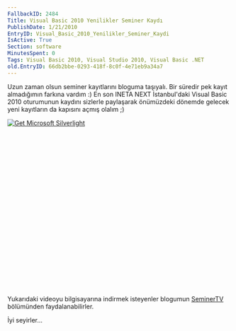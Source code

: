 ```yaml
---
FallbackID: 2484
Title: Visual Basic 2010 Yenilikler Seminer Kaydı
PublishDate: 1/21/2010
EntryID: Visual_Basic_2010_Yenilikler_Seminer_Kaydi
IsActive: True
Section: software
MinutesSpent: 0
Tags: Visual Basic 2010, Visual Studio 2010, Visual Basic .NET
old.EntryID: 66db2bbe-0293-418f-8c0f-4e71eb9a34a7
---
```

Uzun zaman olsun seminer kayıtlarını bloguma taşıyalı. Bir süredir pek
kayıt almadığımın farkına vardım :) En son INETA NEXT İstanbul'daki
Visual Basic 2010 oturumunun kaydını sizlerle paylaşarak önümüzdeki
dönemde gelecek yeni kayıtların da kapısını açmış olalım ;)

<div style="width:512px;height:384px;">

[![Get Microsoft
Silverlight](http://go2.microsoft.com/fwlink/?LinkId=108181)](http://go2.microsoft.com/fwlink/?LinkID=124807)

</div>

Yukarıdaki videoyu bilgisayarına indirmek isteyenler blogumun
[SeminerTV](http://daron.yondem.com/tr/formatpage.aspx?path=seminertv.format.html)
bölümünden faydalanabilirler.

İyi seyirler...


